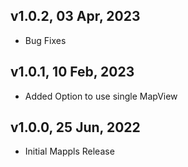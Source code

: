 ## v1.0.2, 03 Apr, 2023
- Bug Fixes
 
## v1.0.1, 10 Feb, 2023
- Added Option to use single MapView

## v1.0.0, 25 Jun, 2022
- Initial Mappls Release
